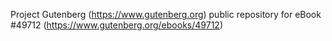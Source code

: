 Project Gutenberg (https://www.gutenberg.org) public repository for
eBook #49712 (https://www.gutenberg.org/ebooks/49712)
